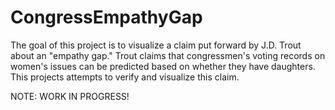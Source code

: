 # CongressEmpathyGap
The goal of this project is to visualize a claim put forward by J.D. Trout about an "empathy gap." Trout claims that congressmen's voting records on women's issues can be predicted based on whether they have daughters. This projects attempts to verify and visualize this claim.

NOTE: WORK IN PROGRESS!

